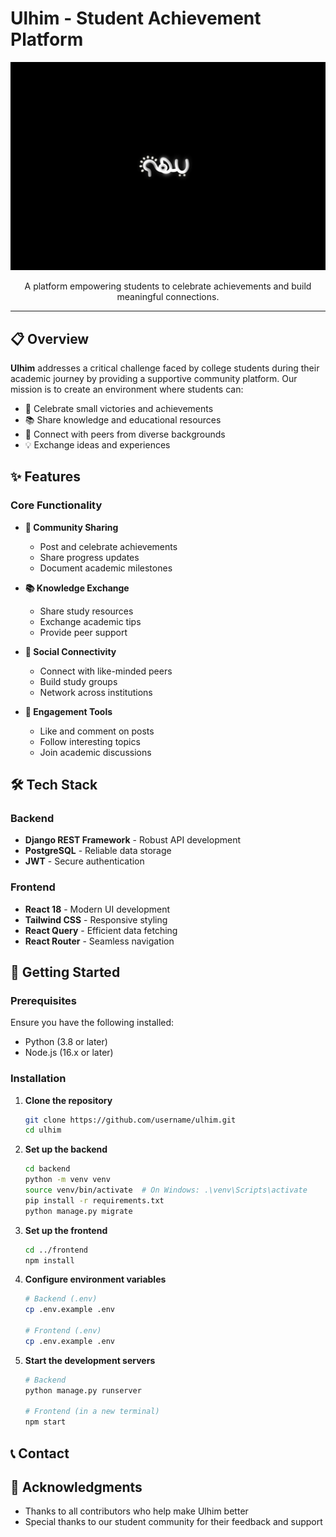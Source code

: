 # Ulhim - Student Achievement Platform

<div align="center">

![Ulhim Logo](frontend/src/assets/images/ulhim.png)

A platform empowering students to celebrate achievements and build meaningful connections.

</div>

---

## 📋 Overview

**Ulhim** addresses a critical challenge faced by college students during their academic journey by providing a supportive community platform. Our mission is to create an environment where students can:

- 🌟 Celebrate small victories and achievements
- 📚 Share knowledge and educational resources
- 🤝 Connect with peers from diverse backgrounds
- 💡 Exchange ideas and experiences

## ✨ Features

### Core Functionality

- **🎯 Community Sharing**
  - Post and celebrate achievements
  - Share progress updates
  - Document academic milestones

- **📚 Knowledge Exchange**
  - Share study resources
  - Exchange academic tips
  - Provide peer support

- **🤝 Social Connectivity**
  - Connect with like-minded peers
  - Build study groups
  - Network across institutions

- **💬 Engagement Tools**
  - Like and comment on posts
  - Follow interesting topics
  - Join academic discussions

## 🛠️ Tech Stack

### Backend
- **Django REST Framework** - Robust API development
- **PostgreSQL** - Reliable data storage
- **JWT** - Secure authentication


### Frontend
- **React 18** - Modern UI development
- **Tailwind CSS** - Responsive styling
- **React Query** - Efficient data fetching
- **React Router** - Seamless navigation



## 🚀 Getting Started

### Prerequisites

Ensure you have the following installed:

- Python (3.8 or later)
- Node.js (16.x or later)


### Installation

1. **Clone the repository**
   ```bash
   git clone https://github.com/username/ulhim.git
   cd ulhim
   ```

2. **Set up the backend**
   ```bash
   cd backend
   python -m venv venv
   source venv/bin/activate  # On Windows: .\venv\Scripts\activate
   pip install -r requirements.txt
   python manage.py migrate
   ```

3. **Set up the frontend**
   ```bash
   cd ../frontend
   npm install
   ```

4. **Configure environment variables**
   ```bash
   # Backend (.env)
   cp .env.example .env

   # Frontend (.env)
   cp .env.example .env
   ```

5. **Start the development servers**
   ```bash
   # Backend
   python manage.py runserver

   # Frontend (in a new terminal)
   npm start
   ```


## 📞 Contact


## 🙏 Acknowledgments

- Thanks to all contributors who help make Ulhim better
- Special thanks to our student community for their feedback and support
